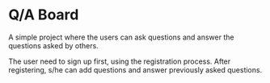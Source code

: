 # Q/A Board

A simple project where the users can ask questions and answer the questions asked by others.

The user need to sign up first, using the registration process.
After registering, s/he can add questions and answer previously asked questions.

